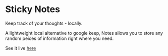 # Sticky Notes

Keep track of your thoughts - locally. 

A lightweight local alternative to google keep, Notes allows you to store any random peices of information right where you need.

See it live [here](http://joshghent.github.io/fridgejs/)